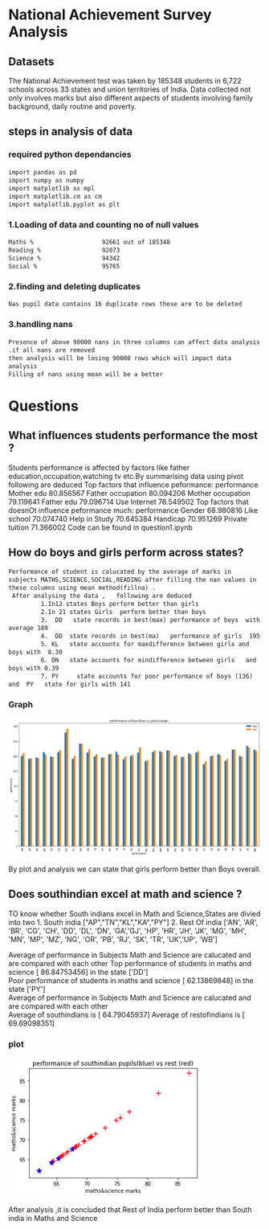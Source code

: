 
# National Achievement Survey Analysis


## Datasets

The National Achievement test was taken by 185348 students in 6,722 schools across 33 states and union territories of India. 
Data collected not only involves marks but also different aspects of students  involving family background, daily routine and poverty.
      
## steps in analysis of data

### required python dependancies
    import pandas as pd    
    import numpy as numpy           
    import matplotlib as mpl           
    import matplotlib.cm as cm          
    import matplotlib.pyplot as plt     

### 1.Loading  of data and counting no of null values 
    Maths %                   92661 out of 185348           
    Reading %                 92073           
    Science %                 94342      
    Social %                  95765        
### 2.finding and deleting duplicates
    Nas pupil data contains 16 duplicate rows these are to be deleted 
 

### 3.handling nans
    Presence of above 90000 nans in three columns can affect data analysis .if all nans are removed 
    then analysis will be losing 90000 rows which will impact data analysis                             
    Filling of nans using mean will be a better                         

# Questions       
## What influences students performance the most ?                                
Students performance is affected by factors like father education,occupation,watching tv etc.By summarising data using pivot following are deduced
       Top factors that influence peformance:
                                performance
            Mother edu           80.856567
            Father occupation    80.094206
            Mother occupation    79.119641
            Father edu           79.096714
            Use Internet         76.549502
     Top factors that doesnOt influence peformance much:
                                performance
            Gender             68.980816
            Like school        70.074740
            Help in Study      70.645384
            Handicap           70.951269
            Private tuition    71.366002
Code can be found in question1.ipynb

## How do boys and girls perform across states?                                

    Performance of student is calucated by the average of marks in subjects MATHS,SCIENCE,SOCIAL,READING after filling the nan values in these columns using mean method(fillna) .                           
     After analysing the data ,   following are deduced                                        
             1.In12 states Boys perform better than girls            
             2.In 21 states Girls  perform better than boys                    
             3.  DD   state records in best(max) performance of boys  with average 189             
             4.  DD  state records in best(ma)   performance of girls  195                
             5. KL   state accounts for maxdifference between girls and boys with  8.30    
             6. DN   state accounts for mindifference between girls   and boys with 0.39    
             7. PY     state accounts for poor performance of boys (136) and  PY   state for girls with 141       
   
    

### Graph
![alt text](performance.png "perfoormance of boys and girls")

By plot  and analysis  we can state that  girls perform better than Boys  overall.
## Does southindian excel at math and science ?

TO know whether South indians excel in Math and Science,States are divied into two 
    1. South india  ["AP","TN","KL","KA","PY"]
    2. Rest Of india ['AN',  'AR', 'BR', 'CG', 'CH', 'DD', 'DL', 'DN', 'GA','GJ', 'HP', 'HR',
       'JH', 'JK',  'MG', 'MH', 'MN', 'MP', 'MZ', 'NG', 'OR', 'PB',  'RJ', 'SK',  'TR', 'UK','UP', 'WB']
 
   Average of performance in Subjects Math and Science are calucated  and are compared with each other
   Top performance of students in maths and science  [ 86.84753456] in the state ['DD']    
   Poor performance of students in maths and science  [ 62.13869848] in the state ['PY']       
   Average of performance in Subjects Math and Science are calucated  and are compared with each other         
               Average of southindians is  [ 64.79045937] 
               Average of restofindians is  [ 69.69098351] 

 

      
### plot
![alt text](mSc.png "southindians(blue) vs rest indians performance in maths and science")           

After analysis ,it is concluded that Rest of India perform better than South india in Maths and Science


